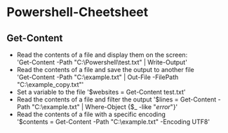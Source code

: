 # Powershell-Cheetsheet

## Get-Content 
- Read the contents of a file and display them on the screen:  
                'Get-Content -Path "C:\Powershell\test.txt" | Write-Output'
- Read the contents of a file and save the output to another file  
                 'Get-Content -Path "C:\example.txt" | Out-File -FilePath "C:\example_copy.txt"'
- Set a variable to the file 
                 '$websites = Get-Content test.txt'
- Read the contents of a file and filter the output 
                  '$lines = Get-Content -Path "C:\example.txt" | Where-Object {$_ -like "*error*"}'
- Read the contents of a file with a specific encoding  
                  '$contents = Get-Content -Path "C:\example.txt" -Encoding UTF8'

##





